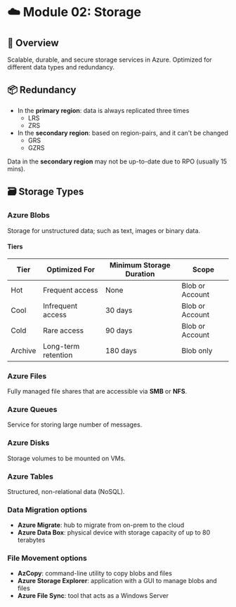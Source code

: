 # ☁️ Module 02: Storage

## 🔸 Overview

Scalable, durable, and secure storage services in Azure. Optimized for different data types and redundancy.

## 📦 Redundancy

- In the **primary region**: data is always replicated three times
  - LRS
  - ZRS
- In the **secondary region**: based on region-pairs, and it can't be changed
  - GRS
  - GZRS

Data in the **secondary region** may not be up-to-date due to RPO (usually 15 mins).

## 🗃️ Storage Types

### Azure Blobs

Storage for unstructured data; such as text, images or binary data.

#### Tiers

| Tier     | Optimized For         | Minimum Storage Duration | Scope              |
|----------|-----------------------|-------------------------|--------------------|
| Hot      | Frequent access       | None                    | Blob or Account    |
| Cool     | Infrequent access     | 30 days                 | Blob or Account    |
| Cold     | Rare access           | 90 days                 | Blob or Account    |
| Archive  | Long-term retention   | 180 days                | Blob only          |

### Azure Files

Fully managed file shares that are accessible via **SMB** or **NFS**.

### Azure Queues

Service for storing large number of messages.

### Azure Disks

Storage volumes to be mounted on VMs.

### Azure Tables

Structured, non-relational data (NoSQL).

### Data Migration options

- **Azure Migrate**: hub to migrate from on-prem to the cloud
- **Azure Data Box**: physical device with storage capacity of up to 80 terabytes

### File Movement options

- **AzCopy**: command-line utility to copy blobs and files
- **Azure Storage Explorer**: application with a GUI to manage blobs and files
- **Azure File Sync**: tool that acts as a Windows Server
